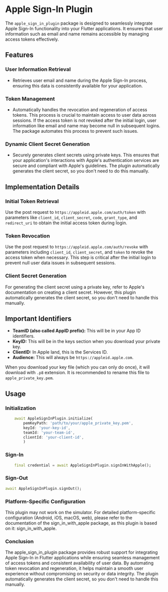 # Apple Sign-In Plugin

The `apple_sign_in_plugin` package is designed to seamlessly integrate Apple Sign-In functionality into your Flutter applications. It ensures that user information such as email and name remains accessible by managing access tokens effectively.

## Features

### User Information Retrieval
- Retrieves user email and name during the Apple Sign-In process, ensuring this data is consistently available for your application.

### Token Management
- Automatically handles the revocation and regeneration of access tokens. This process is crucial to maintain access to user data across sessions. If the access token is not revoked after the initial login, user information like email and name may become null in subsequent logins. The package automates this process to prevent such issues.

### Dynamic Client Secret Generation
- Securely generates client secrets using private keys. This ensures that your application's interactions with Apple's authentication services are secure and compliant with Apple's guidelines. The plugin automatically generates the client secret, so you don't need to do this manually.

## Implementation Details

### Initial Token Retrieval
Use the post request to `https://appleid.apple.com/auth/token` with parameters like `client_id`, `client_secret`, `code`, `grant_type`, and `redirect_uri` to obtain the initial access token during login.

### Token Revocation
Use the post request to `https://appleid.apple.com/auth/revoke` with parameters including `client_id`, `client_secret`, and `token` to revoke the access token when necessary. This step is critical after the initial login to prevent null user data issues in subsequent sessions.

### Client Secret Generation
For generating the client secret using a private key, refer to Apple's documentation on creating a client secret. However, this plugin automatically generates the client secret, so you don't need to handle this manually.

## Important Identifiers
  - **TeamID (also called AppID prefix):** This will be in your App ID identifiers.
  - **KeyID:** This will be in the keys section when you download your private key.
  - **ClientID:** In Apple land, this is the Services ID.
  - **Audience:** This will always be `https://appleid.apple.com`.

When you download your key file (which you can only do once), it will download with `.p8` extension. It is recommended to rename this file to `apple_private_key.pem`.

## Usage

### Initialization

```` dart
    await AppleSignInPlugin.initialize(
        pemKeyPath: 'path/to/your/apple_private_key.pem',
        keyId: 'your-key-id',
        teamId: 'your-team-id',
        clientId: 'your-client-id',
        )
````

### Sign-In

```` dart
    final credential = await AppleSignInPlugin.signInWithApple();
````

### Sign-Out
``` dart
await AppleSignInPlugin.signOut();
```


### Platform-Specific Configuration
This plugin may not work on the simulator. For detailed platform-specific configuration (Android, iOS, macOS, web), please refer to the documentation of the sign_in_with_apple package, as this plugin is based on it: sign_in_with_apple.

### Conclusion
The apple_sign_in_plugin package provides robust support for integrating Apple Sign-In in Flutter applications while ensuring seamless management of access tokens and consistent availability of user data. By automating token revocation and regeneration, it helps maintain a smooth user experience without compromising on security or data integrity. The plugin automatically generates the client secret, so you don't need to handle this manually.



